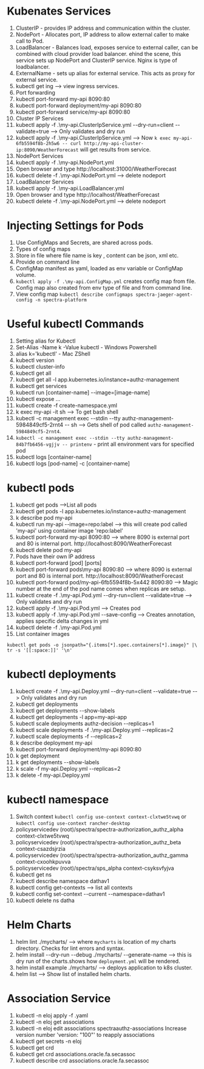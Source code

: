 

# Kubenates Services
1. ClusterIP - provides IP address and communication within the cluster.
1. NodePort - Allocates port, IP address to allow external caller to make call to Pod.
1. LoadBalancer - Balances load, exposes service to external caller, can be combined with cloud provider load balancer. ehind the scene, this service sets up NodePort and ClusterIP service. Nginx is type of loadbalancer.
1. ExternalName - sets up alias for external service. This acts as proxy for external service.
1. kubectl get ing --> view ingress services.
1. Port forwarding
 1. kubectl port-forward my-api 8090:80
 1. kubectl port-forward deployment/my-api 8090:80
 1. kubectl port-forward service/my-api 8090:80
1. Cluster IP Services
  1. kubectl apply -f .\my-api.ClusterIpService.yml  --dry-run=client --validate=true --> Only validates and dry run
  1. kubectl apply -f .\my-api.ClusterIpService.yml --> Now `k exec my-api-6fb5594f8b-2h5w6 -- curl http://my-api-cluster-ip:8090/WeatherForecast` will get results from service.
1. NodePort Services
  1. kubectl apply -f .\my-api.NodePort.yml
  1. Open browser and type http://localhost:31000/WeatherForecast
  1. kubectl delete -f .\my-api.NodePort.yml --> delete nodeport
1. LoadBalancer Services
  1. kubectl apply -f .\my-api.LoadBalancer.yml
  1. Open browser and type http://localhost/WeatherForecast
  1. kubectl delete -f .\my-api.NodePort.yml --> delete nodeport

# Injecting Settings for Pods
1. Use ConfigMaps and Secrets, are shared across pods.
1. Types of config maps
 1. Store in file where file name is key , content can be json, xml etc.
 1. Provide on command line
 1. ConfigMap manifest as yaml, loaded as env variable or ConfigMap volume.
1. `kubectl apply -f .\my-api.ConfigMap.yml` creates config map from file. Config map also created from env type of file and from command line.
1. View config map `kubectl describe configmaps spectra-jaeger-agent-config -n spectra-platform`

# Useful kubectl Commands
1. Setting alias for Kubectl
  1. Set-Alias -Name k -Value kubectl - Windows Powershell
  1. alias k='kubectl' - Mac ZShell
1. kubectl version
1. kubectl cluster-info
1. kubectl get all
1. kubectl get all  -l app.kubernetes.io/instance=authz-management
1. kubectl get services
1. kubectl run [container-name] --image=[image-name]
1. kubectl expose ...
1. kubectl create -f create-namespace.yml
1. k exec my-api -it sh --> To get bash shell
1. kubectl -c management exec --stdin --tty authz-management-5984849cf5-2rnt4 -- sh --> Gets shell of pod called `authz-management-5984849cf5-2rnt4`.
1. `kubectl -c management exec --stdin --tty authz-management-84b7fb6456-vgjjv -- printenv` - print all environment vars for specified pod
1. kubectl logs [container-name]
1. kubectl logs [pod-name] -c [container-name]

# kubectl pods
1. kubectl get pods -->List all pods
1. kubectl get pods  -l app.kubernetes.io/instance=authz-management
1. k describe pod my-api
1. kubectl run my-api --image=repo:label  --> this will create pod called 'my-api' using container image 'repo:label'
1. kubectl port-forward my-api 8090:80 --> where 8090 is external port and 80 is internal port. http://localhost:8090/WeatherForecast
1. kubectl delete pod my-api
1. Pods have their own IP address
1. kubectl port-forward [pod] [ports]
1. kubectl port-forward pods\my-api 8090:80 --> where 8090 is external port and 80 is internal port. http://localhost:8090/WeatherForecast
1. kubectl port-forward pod/my-api-6fb5594f8b-5x442 8090:80 --> Magic number at the end of the pod name comes when replicas are setup.
1. kubectl create -f .\my-api.Pod.yml --dry-run=client --validate=true  --> Only validates and dry run
1. kubectl apply -f .\my-api.Pod.yml --> Creates pod
1. kubectl apply -f .\my-api.Pod.yml --save-config --> Creates annotation, applies specific delta changes in yml
1. kubectl delete -f .\my-api.Pod.yml
1. List container images
```
kubectl get pods -o jsonpath="{.items[*].spec.containers[*].image}" |\
tr -s '[[:space:]]' '\n'

```

# kubectl deployments
1. kubectl create -f .\my-api.Deploy.yml  --dry-run=client --validate=true  --> Only validates and dry run
1. kubectl get deployments
1. kubectl get deployments --show-labels
1. kubectl get deployments -l app=my-api-app
1. kubectl scale deployments authz-decision --replicas=1
1. kubectl scale deployments -f .\my-api.Deploy.yml --replicas=2
1. kubectl scale deployments -f  --replicas=2
1. k describe deployment my-api
1. kubectl port-forward deployment/my-api 8090:80
1. k get deployment
1. k get deployments --show-labels
1. k scale -f my-api.Deploy.yml --replicas=2
1. k delete -f my-api.Deploy.yml

# kubectl namespace
1. Switch context `kubectl config use-context context-clxtwe5tvwq` or `kubectl config use-context rancher-desktop`
1. policyservicedev (root)/spectra/spectra-authorization_authz_alpha context-clxtwe5tvwq
1. policyservicedev (root)/spectra/spectra-authorization_authz_beta context-csazdsjrzia
1. policyservicedev (root)/spectra/spectra-authorization_authz_gamma context-cxoohkpuvva
1. policyservicedev (root)/spectra/sps_alpha context-csyksvfyjva
1. kubectl get ns
1. kubectl describe namespace dathav1
1. kubectl config get-contexts --> list all contexts
1. kubectl config set-context --current --namespace=dathav1
1. kubectl delete ns datha

# Helm Charts
1. helm lint ./mycharts/ --> where `mycharts` is location of my charts directory. Checks for lint errors and syntax.
1. helm install --dry-run --debug ./mycharts/ --generate-name --> this is dry run of the charts.shows how `deployment.yml` will be rendered.
1. helm install example ./mycharts/ --> deploys application to k8s cluster.
1. helm list --> Show list of installed helm charts.

# Association Service
1. kubectl -n eloj apply -f <filename>.yaml 
1. kubectl -n eloj get associations
1. kubectl -n eloj edit associations spectraauthz-associations
  Increase version number 'version: "100"' to reapply associations
1. kubectl get secrets -n eloj
1. kubectl get crd 
1. kubectl get crd associations.oracle.fa.secassoc
1. kubectl describe crd associations.oracle.fa.secassoc
